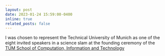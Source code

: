 ```yaml
---
layout: post
date: 2023-01-24 15:59:00-0400
inline: true
related_posts: false
---
```


I was chosen to represent the Technical University of Munich as one of the eight invited speakers in a science slam at the founding ceremony of the [TUM School of Computation, Information and Technology](https://www.cit.tum.de/en/cit/school/news-events/founding-ceremony/#c1442)

